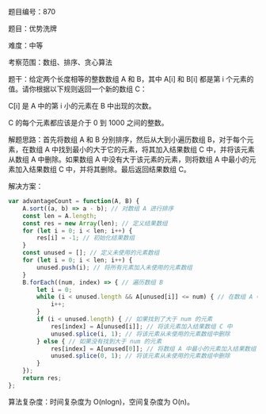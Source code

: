 题目编号：870

题目：优势洗牌

难度：中等

考察范围：数组、排序、贪心算法

题干：给定两个长度相等的整数数组 A 和 B，其中 A[i] 和 B[i] 都是第 i 个元素的值。请你根据以下规则返回一个新的数组 C：

C[i] 是 A 中的第 i 小的元素在 B 中出现的次数。

C 的每个元素都应该是介于 0 到 1000 之间的整数。

解题思路：首先将数组 A 和 B 分别排序，然后从大到小遍历数组 B，对于每个元素，在数组 A 中找到最小的大于它的元素，将其加入结果数组 C 中，并将该元素从数组 A 中删除。如果数组 A 中没有大于该元素的元素，则将数组 A 中最小的元素加入结果数组 C 中，并将其删除。最后返回结果数组 C。

解决方案：

```javascript
var advantageCount = function(A, B) {
    A.sort((a, b) => a - b); // 对数组 A 进行排序
    const len = A.length;
    const res = new Array(len); // 定义结果数组
    for (let i = 0; i < len; i++) {
        res[i] = -1; // 初始化结果数组
    }
    const unused = []; // 定义未使用的元素数组
    for (let i = 0; i < len; i++) {
        unused.push(i); // 将所有元素加入未使用的元素数组
    }
    B.forEach((num, index) => { // 遍历数组 B
        let i = 0;
        while (i < unused.length && A[unused[i]] <= num) { // 在数组 A 中找到最小的大于 num 的元素
            i++;
        }
        if (i < unused.length) { // 如果找到了大于 num 的元素
            res[index] = A[unused[i]]; // 将该元素加入结果数组 C 中
            unused.splice(i, 1); // 将该元素从未使用的元素数组中删除
        } else { // 如果没有找到大于 num 的元素
            res[index] = A[unused[0]]; // 将数组 A 中最小的元素加入结果数组 C 中
            unused.splice(0, 1); // 将该元素从未使用的元素数组中删除
        }
    });
    return res;
};
```

算法复杂度：时间复杂度为 O(nlogn)，空间复杂度为 O(n)。